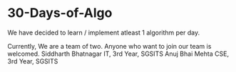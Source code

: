 # 30-Days-of-Algo
We have decided to learn / implement atleast 1 algorithm per day.

Currently, We are a team of two. Anyone who want to join our team is welcomed.
Siddharth Bhatnagar  IT, 3rd Year, SGSITS
Anuj Bhai Mehta CSE, 3rd Year, SGSITS
